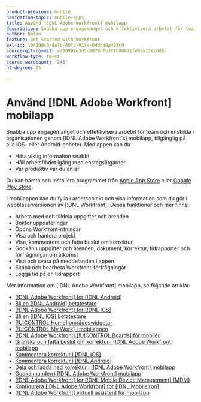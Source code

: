 ```yaml
---
product-previous: mobile
navigation-topic: mobile-apps
title: Använd [!DNL Adobe Workfront] mobilapp
description: Snabba upp engagemanget och effektivisera arbetet för team och enskilda i organisationen genom [!DNL Adobe Workfront's] mobilapp, tillgänglig på alla iOS- eller Android-enheter.
author: Nolan
feature: Get Started with Workfront
exl-id: 10419dc8-8e7b-40fb-91fe-0ddbd0a493c9
source-git-commit: aa00992e3d5c8d78dfb3f1b88471fe95a17ec0db
workflow-type: tm+mt
source-wordcount: '241'
ht-degree: 0%

---
```


# Använd [!DNL Adobe Workfront] mobilapp

Snabba upp engagemanget och effektivisera arbetet för team och enskilda i organisationen genom [!DNL Adobe Workfront's] mobilapp, tillgänglig på alla iOS- eller Android-enheter. Med appen kan du

* Hitta viktig information snabbt
* Håll arbetsflödet igång med enstegsåtgärder
* Var produktiv var du än är

Du kan hämta och installera programmet från [Apple App Store](https://www.apple.com/app-store/) eller [Google Play Store](https://play.google.com/store/apps;).

I mobilappen kan du fylla i arbetsobjekt och visa information som du gör i webbläsarversionen av [!DNL Workfront]. Dessa funktioner och mer finns:

* Arbeta med och tilldela uppgifter och ärenden
* Bokför uppdateringar
* Öppna Workfront-ritningar
* Visa och hantera projekt
* Visa, kommentera och fatta beslut om korrektur
* Godkänn uppgifter och ärenden, dokument, korrektur, tidrapporter och förfrågningar om åtkomst
* Visa och svara på meddelanden i appen
* Skapa och bearbeta Workfront-förfrågningar
* Logga tid på en tidrapport

<!--
>[!NOTE]
>
>The [!DNL Adobe Workfront] mobile app is replacing the [!DNL Workfront Proof] app, which is no longer supported and will be removed entirely with the 23.4 release in October. [!DNL Workfront] customers should now use the [!DNL Adobe Workfront] mobile app for conducting their proof reviews and approvals.
-->

Mer information om [!DNL Adobe Workfront] mobilapp, se följande artiklar:

* [[!DNL Adobe Workfront] for [!DNL Android]](../../../workfront-basics/mobile-apps/using-the-workfront-mobile-app/workfront-for-android.md)
* [Bli en [!DNL Android] betatestare](../../../workfront-basics/mobile-apps/using-the-workfront-mobile-app/android-beta-tester.md)
* [[!DNL Adobe Workfront] for [!DNL iOS]](../../../workfront-basics/mobile-apps/using-the-workfront-mobile-app/workfront-for-ios.md)
* [Bli en [!DNL iOS] betatestare](../../../workfront-basics/mobile-apps/using-the-workfront-mobile-app/ios-beta-tester.md)
* [[!UICONTROL Home] områdeswidgetar](../../../workfront-basics/mobile-apps/using-the-workfront-mobile-app/home-area-widgets-mobile.md)
* [[!UICONTROL My Work] i mobilappen](../../../workfront-basics/mobile-apps/using-the-workfront-mobile-app/my-work-section-mobile.md)
* [[!DNL Adobe Workfront] [!UICONTROL Boards] för mobiler](/help/quicksilver/workfront-basics/mobile-apps/using-the-workfront-mobile-app/mobile-boards.md)
* [Granska och fatta beslut om korrektur i [!DNL Adobe Workfront] mobilapp](../../../workfront-basics/mobile-apps/using-the-workfront-mobile-app/work-with-proofs-in-mobile-app.md)
* [Kommentera korrektur i [!DNL iOS]](../../../workfront-basics/mobile-apps/using-the-workfront-mobile-app/comment-on-proofs-ios.md)
* [Kommentera korrektur i [!DNL Android]](../../../workfront-basics/mobile-apps/using-the-workfront-mobile-app/comment-on-proofs-android.md)
* [Dela och ladda ned korrektur i [!DNL Adobe Workfront] mobilapp](../../../workfront-basics/mobile-apps/using-the-workfront-mobile-app/share-proofs-mobile.md)
* [Godkännanden i [!DNL Adobe Workfront] mobilapp](../../../workfront-basics/mobile-apps/using-the-workfront-mobile-app/approvals-in-mobile-app.md)
* [[!DNL Adobe Workfront] for [!DNL Mobile Device Management] (MDM)](../../../workfront-basics/mobile-apps/using-the-workfront-mobile-app/wf-mdm.md)
* [Konfigurera [!DNL Adobe Workfront] for [!DNL MobileIron]](../../../workfront-basics/mobile-apps/using-the-workfront-mobile-app/wf-mobileiron-configs.md)
* [[!DNL Adobe Workfront] virtuell assistent för mobilapp](../../../workfront-basics/mobile-apps/using-the-workfront-mobile-app/wf-mobile-virtual-assistant.md)

